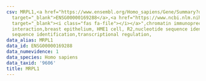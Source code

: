 ```yaml
---
csv: MRPL1,<a href="https://www.ensembl.org/Homo_sapiens/Gene/Summary?db=core;g=ENSG00000169288"
  target="_blank">ENSG00000169288</a>,<a href="https://www.ncbi.nlm.nih.gov/pubmed/22863008"
  target="_blank"><i class="fas fa-file"></i></a>",chromatin immunoprecipitation assay,direct
  interaction,breast epithelium, HME1 cell, R2,nucleotide sequence identification,nucleotide
  sequence identification,transcriptional regulation,
data_alias: MRPL1
data_id: ENSG00000169288
data_numevidence: 1
data_species: Homo sapiens
data_taxid: '9606'
title: MRPL1
---
```

